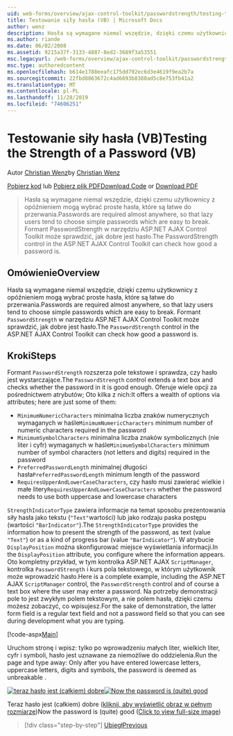 ```yaml
---
uid: web-forms/overview/ajax-control-toolkit/passwordstrength/testing-the-strength-of-a-password-vb
title: Testowanie siły hasła (VB) | Microsoft Docs
author: wenz
description: Hasła są wymagane niemal wszędzie, dzięki czemu użytkownicy z opóźnieniem mogą wybrać proste hasła, które są łatwe do przerwania. Kontrolka PasswordStrength w ASP. N...
ms.author: riande
ms.date: 06/02/2008
ms.assetid: 9215a37f-3133-4887-8ed2-3689f3a53551
msc.legacyurl: /web-forms/overview/ajax-control-toolkit/passwordstrength/testing-the-strength-of-a-password-vb
msc.type: authoredcontent
ms.openlocfilehash: b614e1788eeafc175dd792ec6d3e4619f9ea2b7a
ms.sourcegitcommit: 22fbd8863672c4ad6693b8388ad5c8e753fb41a2
ms.translationtype: MT
ms.contentlocale: pl-PL
ms.lasthandoff: 11/28/2019
ms.locfileid: "74606251"
---
```

# <a name="testing-the-strength-of-a-password-vb"></a><span data-ttu-id="1c82b-104">Testowanie siły hasła (VB)</span><span class="sxs-lookup"><span data-stu-id="1c82b-104">Testing the Strength of a Password (VB)</span></span>

<span data-ttu-id="1c82b-105">Autor [Christian Wenz](https://github.com/wenz)</span><span class="sxs-lookup"><span data-stu-id="1c82b-105">by [Christian Wenz](https://github.com/wenz)</span></span>

<span data-ttu-id="1c82b-106">[Pobierz kod](https://download.microsoft.com/download/9/3/f/93f8daea-bebd-4821-833b-95205389c7d0/PasswordStrength0.vb.zip) lub [Pobierz plik PDF](https://download.microsoft.com/download/2/d/c/2dc10e34-6983-41d4-9c08-f78f5387d32b/passwordstrength0VB.pdf)</span><span class="sxs-lookup"><span data-stu-id="1c82b-106">[Download Code](https://download.microsoft.com/download/9/3/f/93f8daea-bebd-4821-833b-95205389c7d0/PasswordStrength0.vb.zip) or [Download PDF](https://download.microsoft.com/download/2/d/c/2dc10e34-6983-41d4-9c08-f78f5387d32b/passwordstrength0VB.pdf)</span></span>

> <span data-ttu-id="1c82b-107">Hasła są wymagane niemal wszędzie, dzięki czemu użytkownicy z opóźnieniem mogą wybrać proste hasła, które są łatwe do przerwania.</span><span class="sxs-lookup"><span data-stu-id="1c82b-107">Passwords are required almost anywhere, so that lazy users tend to choose simple passwords which are easy to break.</span></span> <span data-ttu-id="1c82b-108">Formant PasswordStrength w narzędziu ASP.NET AJAX Control Toolkit może sprawdzić, jak dobre jest hasło.</span><span class="sxs-lookup"><span data-stu-id="1c82b-108">The PasswordStrength control in the ASP.NET AJAX Control Toolkit can check how good a password is.</span></span>

## <a name="overview"></a><span data-ttu-id="1c82b-109">Omówienie</span><span class="sxs-lookup"><span data-stu-id="1c82b-109">Overview</span></span>

<span data-ttu-id="1c82b-110">Hasła są wymagane niemal wszędzie, dzięki czemu użytkownicy z opóźnieniem mogą wybrać proste hasła, które są łatwe do przerwania.</span><span class="sxs-lookup"><span data-stu-id="1c82b-110">Passwords are required almost anywhere, so that lazy users tend to choose simple passwords which are easy to break.</span></span> <span data-ttu-id="1c82b-111">Formant `PasswordStrength` w narzędziu ASP.NET AJAX Control Toolkit może sprawdzić, jak dobre jest hasło.</span><span class="sxs-lookup"><span data-stu-id="1c82b-111">The `PasswordStrength` control in the ASP.NET AJAX Control Toolkit can check how good a password is.</span></span>

## <a name="steps"></a><span data-ttu-id="1c82b-112">Kroki</span><span class="sxs-lookup"><span data-stu-id="1c82b-112">Steps</span></span>

<span data-ttu-id="1c82b-113">Formant `PasswordStrength` rozszerza pole tekstowe i sprawdza, czy hasło jest wystarczające.</span><span class="sxs-lookup"><span data-stu-id="1c82b-113">The `PasswordStrength` control extends a text box and checks whether the password in it is good enough.</span></span> <span data-ttu-id="1c82b-114">Oferuje wiele opcji za pośrednictwem atrybutów; Oto kilka z nich:</span><span class="sxs-lookup"><span data-stu-id="1c82b-114">It offers a wealth of options via attributes; here are just some of them:</span></span>

- <span data-ttu-id="1c82b-115">`MinimumNumericCharacters` minimalna liczba znaków numerycznych wymaganych w haśle</span><span class="sxs-lookup"><span data-stu-id="1c82b-115">`MinimumNumericCharacters` minimum number of numeric characters required in the password</span></span>
- <span data-ttu-id="1c82b-116">`MinimumSymbolCharacters` minimalna liczba znaków symbolicznych (nie liter i cyfr) wymaganych w haśle</span><span class="sxs-lookup"><span data-stu-id="1c82b-116">`MinimumSymbolCharacters` minimum number of symbol characters (not letters and digits) required in the password</span></span>
- <span data-ttu-id="1c82b-117">`PreferredPasswordLength` minimalnej długości hasła</span><span class="sxs-lookup"><span data-stu-id="1c82b-117">`PreferredPasswordLength` minimum length of the password</span></span>
- <span data-ttu-id="1c82b-118">`RequiresUpperAndLowerCaseCharacters`, czy hasło musi zawierać wielkie i małe litery</span><span class="sxs-lookup"><span data-stu-id="1c82b-118">`RequiresUpperAndLowerCaseCharacters` whether the password needs to use both uppercase and lowercase characters</span></span>

<span data-ttu-id="1c82b-119">`StrengthIndicatorType` zawiera informacje na temat sposobu prezentowania siły hasła jako tekstu (`"Text"`wartości) lub jako rodzaju paska postępu (wartości `"BarIndicator"`).</span><span class="sxs-lookup"><span data-stu-id="1c82b-119">The `StrengthIndicatorType` provides the information how to present the strength of the password, as text (value `"Text"`) or as a kind of progress bar (value `"BarIndicator"`).</span></span> <span data-ttu-id="1c82b-120">W atrybucie `DisplayPosition` można skonfigurować miejsce wyświetlania informacji.</span><span class="sxs-lookup"><span data-stu-id="1c82b-120">In the `DisplayPosition` attribute, you configure where the information appears.</span></span> <span data-ttu-id="1c82b-121">Oto kompletny przykład, w tym kontrolka ASP.NET AJAX `ScriptManager`, kontrolka `PasswordStrength` i kurs pola tekstowego, w którym użytkownik może wprowadzić hasło.</span><span class="sxs-lookup"><span data-stu-id="1c82b-121">Here is a complete example, including the ASP.NET AJAX `ScriptManager` control, the `PasswordStrength` control and of course a text box where the user may enter a password.</span></span> <span data-ttu-id="1c82b-122">Na potrzeby demonstracji pole to jest zwykłym polem tekstowym, a nie polem hasła, dzięki czemu możesz zobaczyć, co wpisujesz.</span><span class="sxs-lookup"><span data-stu-id="1c82b-122">For the sake of demonstration, the latter form field is a regular text field and not a password field so that you can see during development what you are typing.</span></span>

[!code-aspx[Main](testing-the-strength-of-a-password-vb/samples/sample1.aspx)]

<span data-ttu-id="1c82b-123">Uruchom stronę i wpisz: tylko po wprowadzeniu małych liter, wielkich liter, cyfr i symboli, hasło jest uznawane za niemożliwe do oddzielenia.</span><span class="sxs-lookup"><span data-stu-id="1c82b-123">Run the page and type away: Only after you have entered lowercase letters, uppercase letters, digits and symbols, the password is deemed as unbreakable .</span></span>

<span data-ttu-id="1c82b-124">[![teraz hasło jest (całkiem) dobre](testing-the-strength-of-a-password-vb/_static/image2.png)](testing-the-strength-of-a-password-vb/_static/image1.png)</span><span class="sxs-lookup"><span data-stu-id="1c82b-124">[![Now the password is (quite) good](testing-the-strength-of-a-password-vb/_static/image2.png)](testing-the-strength-of-a-password-vb/_static/image1.png)</span></span>

<span data-ttu-id="1c82b-125">Teraz hasło jest (całkiem) dobre ([kliknij, aby wyświetlić obraz w pełnym rozmiarze](testing-the-strength-of-a-password-vb/_static/image3.png))</span><span class="sxs-lookup"><span data-stu-id="1c82b-125">Now the password is (quite) good ([Click to view full-size image](testing-the-strength-of-a-password-vb/_static/image3.png))</span></span>

> [!div class="step-by-step"]
> [<span data-ttu-id="1c82b-126">Ubiegł</span><span class="sxs-lookup"><span data-stu-id="1c82b-126">Previous</span></span>](testing-the-strength-of-a-password-cs.md)
